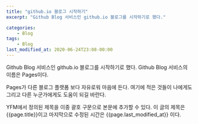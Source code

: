```yaml
---
title: "github.io 블로그 시작하기"
excerpt: "Github Blog 서비스인 github.io 블로그를 시작하기로 했다."

categories:
    - Blog
tags:
    - Blog
last_modified_at: 2020-06-24T23:08-00:00
---
```


Github Blog 서비스인 github.io 블로그를 시작하기로 했다.
Github Blog 서비스의 이름은 Pages이다.

Pages가 다른 블로그 플랫폼 보다 자유로워 마음에 든다.
여기에 적은 것들이 나에게도 그리고 다른 누군가에게도 도움이 되길 바란다.

YFM에서 정의된 제목을 이중 괄호 구문으로 본문에 추가할 수 있다.
이 글의 제목은 {{page.title}}이고
마지막으로 수정된 시간은 {{page.last_modified_at}} 이다.
